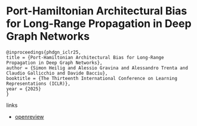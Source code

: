 # Port-Hamiltonian Architectural Bias for Long-Range Propagation in Deep Graph Networks

```
@inproceedings{phdgn_iclr25,
title = {Port-Hamiltonian Architectural Bias for Long-Range Propagation in Deep Graph Networks},
author = {Simon Heilig and Alessio Gravina and Alessandro Trenta and Claudio Gallicchio and Davide Bacciu},
booktitle = {The Thirteenth International Conference on Learning Representations (ICLR)},
year = {2025}
}
```

links
- [openreview](https://openreview.net/forum?id=03EkqSCKuO)
